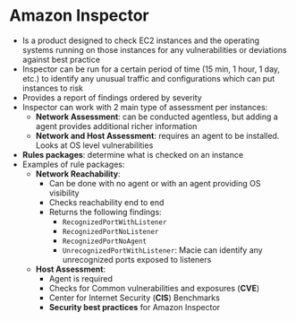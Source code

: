 # Amazon Inspector

- Is a product designed to check EC2 instances and the operating systems running on those instances for any vulnerabilities or deviations against best practice
- Inspector can be run for a certain period of time (15 min, 1 hour, 1 day, etc.) to identify any unusual traffic and configurations which can put instances to risk
- Provides a report of findings ordered by severity
- Inspector can work with 2 main type of assessment per instances:
    - **Network Assessment**: can be conducted agentless, but adding a agent provides additional richer information
    - **Network and Host Assessment**: requires an agent to be installed. Looks at OS level vulnerabilities
- **Rules packages**: determine what is checked on an instance
- Examples of rule packages:
    - **Network Reachability**: 
        - Can be done with no agent or with an agent providing OS visibility
        - Checks reachability end to end
        - Returns the following findings:
            - `RecognizedPortWithListener`
            - `RecognizedPortNoListener`
            - `RecognizedPortNoAgent`
            - `UnrecognizedPortWithListener`: Macie can identify any unrecognized ports exposed to listeners
    - **Host Assessment**:
        - Agent is required
        - Checks for Common vulnerabilities and exposures (**CVE**)
        - Center for Internet Security (**CIS**) Benchmarks
        - **Security best practices** for Amazon Inspector
